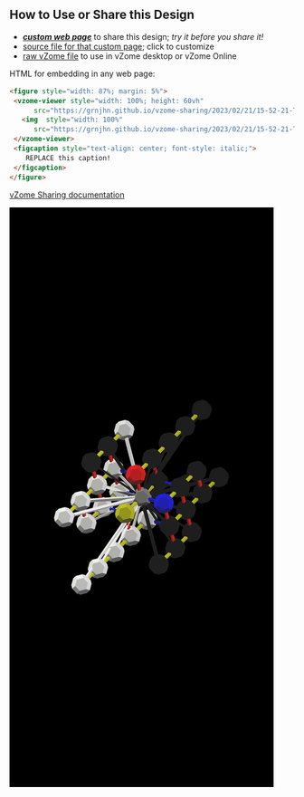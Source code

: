 
## How to Use or Share this Design

 - [***custom web page***][post] to share this design; *try it before you share it!*
 - [source file for that custom page][source]; click to customize
 - [raw vZome file][raw] to use in vZome desktop or vZome Online
 
 HTML for embedding in any web page:
 ```html
<figure style="width: 87%; margin: 5%">
  <vzome-viewer style="width: 100%; height: 60vh"
       src="https://grnjhn.github.io/vzome-sharing/2023/02/21/15-52-21-TSL_model_v3/TSL_model_v3.vZome" >
    <img  style="width: 100%"
       src="https://grnjhn.github.io/vzome-sharing/2023/02/21/15-52-21-TSL_model_v3/TSL_model_v3.png" >
  </vzome-viewer>
  <figcaption style="text-align: center; font-style: italic;">
     REPLACE this caption!
  </figcaption>
</figure>
 ```

[vZome Sharing documentation](https://vzome.github.io/vzome/sharing.html#how-it-works)

![Image](<TSL_model_v3.png>)


[post]: <https://grnjhn.github.io/vzome-sharing/2023/02/21/TSL_model_v3-15-52-21.html>
[source]: <https://github.com/grnjhn/vzome-sharing/edit/main/_posts/2023-02-21-TSL_model_v3-15-52-21.md>
[raw]: <https://raw.githubusercontent.com/grnjhn/vzome-sharing/main/2023/02/21/15-52-21-TSL_model_v3/TSL_model_v3.vZome>